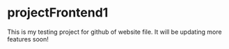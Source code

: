 # projectFrontend1

This is my testing project for github of website file. 
It will be updating more features soon!
